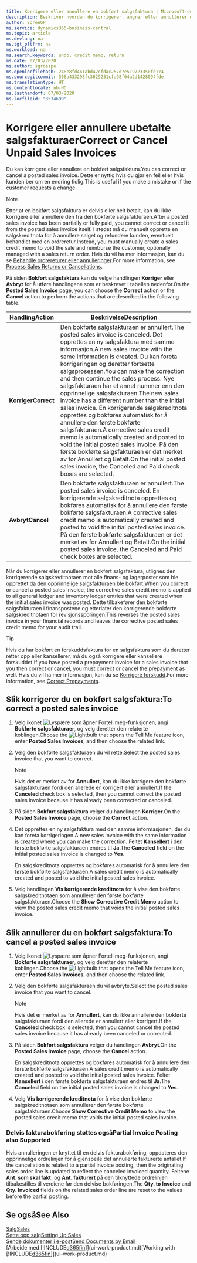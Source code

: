 ```yaml
---
title: Korrigere eller annullere en bokført salgsfaktura | Microsoft-dokumentasjon
description: Beskriver hvordan du korrigerer, angrer eller annullerer en bokført salgsfaktura og utligner en salgskreditnota.
author: SorenGP
ms.service: dynamics365-business-central
ms.topic: article
ms.devlang: na
ms.tgt_pltfrm: na
ms.workload: na
ms.search.keywords: undo, credit memo, return
ms.date: 07/03/2020
ms.author: sgroespe
ms.openlocfilehash: 248e8fd461abd42cfdac257d7e519723350fe174
ms.sourcegitcommit: 506a433298fc3629231cfa98f64a2d1428094fde
ms.translationtype: HT
ms.contentlocale: nb-NO
ms.lasthandoff: 07/03/2020
ms.locfileid: "3534699"
---
```

# <a name="correct-or-cancel-unpaid-sales-invoices"></a><span data-ttu-id="c10c2-103">Korrigere eller annullere ubetalte salgsfakturaer</span><span class="sxs-lookup"><span data-stu-id="c10c2-103">Correct or Cancel Unpaid Sales Invoices</span></span>

<span data-ttu-id="c10c2-104">Du kan korrigere eller annullere en bokført salgsfaktura.</span><span class="sxs-lookup"><span data-stu-id="c10c2-104">You can correct or cancel a posted sales invoice.</span></span> <span data-ttu-id="c10c2-105">Dette er nyttig hvis du gjør en feil eller hvis kunden ber om en endring tidlig.</span><span class="sxs-lookup"><span data-stu-id="c10c2-105">This is useful if you make a mistake or if the customer requests a change.</span></span>

> [!NOTE]  
> <span data-ttu-id="c10c2-106">Etter at en bokført salgsfaktura er delvis eller helt betalt, kan du ikke korrigere eller annullere den fra den bokførte salgsfakturaen.</span><span class="sxs-lookup"><span data-stu-id="c10c2-106">After a posted sales invoice has been partially or fully paid, you cannot correct or cancel it from the posted sales invoice itself.</span></span> <span data-ttu-id="c10c2-107">I stedet må du manuelt opprette en salgskreditnota for å annullere salget og refundere kunden, eventuelt behandlet med en ordreretur.</span><span class="sxs-lookup"><span data-stu-id="c10c2-107">Instead, you must manually create a sales credit memo to void the sale and reimburse the customer, optionally managed with a sales return order.</span></span> <span data-ttu-id="c10c2-108">Hvis du vil ha mer informasjon, kan du se [Behandle ordrereturer eller annulleringer](sales-how-process-sales-returns-cancellations.md).</span><span class="sxs-lookup"><span data-stu-id="c10c2-108">For more information, see [Process Sales Returns or Cancellations](sales-how-process-sales-returns-cancellations.md).</span></span>

<span data-ttu-id="c10c2-109">På siden **Bokført salgsfaktura** kan du velge handlingen **Korriger** eller **Avbryt** for å utføre handlingene som er beskrevet i tabellen nedenfor.</span><span class="sxs-lookup"><span data-stu-id="c10c2-109">On the **Posted Sales Invoice** page, you can choose the **Correct** action or the **Cancel** action to perform the actions that are described in the following table.</span></span>

| <span data-ttu-id="c10c2-110">Handling</span><span class="sxs-lookup"><span data-stu-id="c10c2-110">Action</span></span> | <span data-ttu-id="c10c2-111">Beskrivelse</span><span class="sxs-lookup"><span data-stu-id="c10c2-111">Description</span></span> |
| --- | --- |
| <span data-ttu-id="c10c2-112">**Korriger**</span><span class="sxs-lookup"><span data-stu-id="c10c2-112">**Correct**</span></span> |<span data-ttu-id="c10c2-113">Den bokførte salgsfakturaen er annullert.</span><span class="sxs-lookup"><span data-stu-id="c10c2-113">The posted sales invoice is canceled.</span></span> <span data-ttu-id="c10c2-114">Det opprettes en ny salgsfaktura med samme informasjon.</span><span class="sxs-lookup"><span data-stu-id="c10c2-114">A new sales invoice with the same information is created.</span></span> <span data-ttu-id="c10c2-115">Du kan foreta korrigeringen og deretter fortsette salgsprosessen.</span><span class="sxs-lookup"><span data-stu-id="c10c2-115">You can make the correction and then continue the sales process.</span></span> <span data-ttu-id="c10c2-116">Nye salgsfakturaen har et annet nummer enn den opprinnelige salgsfakturaen.</span><span class="sxs-lookup"><span data-stu-id="c10c2-116">The new sales invoice has a different number than the initial sales invoice.</span></span> <span data-ttu-id="c10c2-117">En korrigerende salgskreditnota opprettes og bokføres automatisk for å annullere den første bokførte salgsfakturaen.</span><span class="sxs-lookup"><span data-stu-id="c10c2-117">A corrective sales credit memo is automatically created and posted to void the initial posted sales invoice.</span></span> <span data-ttu-id="c10c2-118">På den første bokførte salgsfakturaen er det merket av for Annullert og Betalt.</span><span class="sxs-lookup"><span data-stu-id="c10c2-118">On the initial posted sales invoice, the Canceled and Paid check boxes are selected.</span></span> |
| <span data-ttu-id="c10c2-119">**Avbryt**</span><span class="sxs-lookup"><span data-stu-id="c10c2-119">**Cancel**</span></span> |<span data-ttu-id="c10c2-120">Den bokførte salgsfakturaen er annullert.</span><span class="sxs-lookup"><span data-stu-id="c10c2-120">The posted sales invoice is canceled.</span></span> <span data-ttu-id="c10c2-121">En korrigerende salgskreditnota opprettes og bokføres automatisk for å annullere den første bokførte salgsfakturaen.</span><span class="sxs-lookup"><span data-stu-id="c10c2-121">A corrective sales credit memo is automatically created and posted to void the initial posted sales invoice.</span></span> <span data-ttu-id="c10c2-122">På den første bokførte salgsfakturaen er det merket av for Annullert og Betalt.</span><span class="sxs-lookup"><span data-stu-id="c10c2-122">On the initial posted sales invoice, the Canceled and Paid check boxes are selected.</span></span> |

<span data-ttu-id="c10c2-123">Når du korrigerer eller annullerer en bokført salgsfaktura, utlignes den korrigerende salgskreditnotaen mot alle finans- og lagerposter som ble opprettet da den opprinnelige salgsfakturaen ble bokført.</span><span class="sxs-lookup"><span data-stu-id="c10c2-123">When you correct or cancel a posted sales invoice, the corrective sales credit memo is applied to all general ledger and inventory ledger entries that were created when the initial sales invoice was posted.</span></span> <span data-ttu-id="c10c2-124">Dette tilbakefører den bokførte salgsfakturaen i finanspostene og etterlater den korrigerende bokførte salgskreditnotaen for revisjonssporingen.</span><span class="sxs-lookup"><span data-stu-id="c10c2-124">This reverses the posted sales invoice in your financial records and leaves the corrective posted sales credit memo for your audit trail.</span></span>  

> [!TIP]
> <span data-ttu-id="c10c2-125">Hvis du har bokført en forskuddsfaktura for en salgsfaktura som du deretter retter opp eller kansellerer, må du også korrigere eller kansellere forskuddet.</span><span class="sxs-lookup"><span data-stu-id="c10c2-125">If you have posted a prepayment invoice for a sales invoice that you then correct or cancel, you must correct or cancel the prepayment as well.</span></span> <span data-ttu-id="c10c2-126">Hvis du vil ha mer informasjon, kan du se [Korrigere forskudd](finance-how-to-correct-prepayments.md).</span><span class="sxs-lookup"><span data-stu-id="c10c2-126">For more information, see [Correct Prepayments](finance-how-to-correct-prepayments.md).</span></span>

## <a name="to-correct-a-posted-sales-invoice"></a><span data-ttu-id="c10c2-127">Slik korrigerer du en bokført salgsfaktura:</span><span class="sxs-lookup"><span data-stu-id="c10c2-127">To correct a posted sales invoice</span></span>

1. <span data-ttu-id="c10c2-128">Velg ikonet ![Lyspære som åpner Fortell meg-funksjonen](media/ui-search/search_small.png "Fortell hva du vil gjøre"), angi **Bokførte salgsfakturaer**, og velg deretter den relaterte koblingen.</span><span class="sxs-lookup"><span data-stu-id="c10c2-128">Choose the ![Lightbulb that opens the Tell Me feature](media/ui-search/search_small.png "Tell me what you want to do") icon, enter **Posted Sales Invoices**, and then choose the related link.</span></span>  
2. <span data-ttu-id="c10c2-129">Velg den bokførte salgsfakturaen du vil rette.</span><span class="sxs-lookup"><span data-stu-id="c10c2-129">Select the posted sales invoice that you want to correct.</span></span>

    > [!NOTE]  
    >   <span data-ttu-id="c10c2-130">Hvis det er merket av for **Annullert**, kan du ikke korrigere den bokførte salgsfakturaen fordi den allerede er korrigert eller annullert.</span><span class="sxs-lookup"><span data-stu-id="c10c2-130">If the **Canceled** check box is selected, then you cannot correct the posted sales invoice because it has already been corrected or canceled.</span></span>
3. <span data-ttu-id="c10c2-131">På siden **Bokført salgsfaktura** velger du handlingen **Korriger**.</span><span class="sxs-lookup"><span data-stu-id="c10c2-131">On the **Posted Sales Invoice** page, choose the **Correct** action.</span></span>  
4. <span data-ttu-id="c10c2-132">Det opprettes en ny salgsfaktura med den samme informasjonen, der du kan foreta korrigeringen.</span><span class="sxs-lookup"><span data-stu-id="c10c2-132">A new sales invoice with the same information is created where you can make the correction.</span></span> <span data-ttu-id="c10c2-133">Feltet **Kansellert** i den første bokførte salgsfakturaen endres til **Ja**.</span><span class="sxs-lookup"><span data-stu-id="c10c2-133">The **Canceled** field on the initial posted sales invoice is changed to **Yes**.</span></span>

    <span data-ttu-id="c10c2-134">En salgskreditnota opprettes og bokføres automatisk for å annullere den første bokførte salgsfakturaen.</span><span class="sxs-lookup"><span data-stu-id="c10c2-134">A sales credit memo is automatically created and posted to void the initial posted sales invoice.</span></span>
5. <span data-ttu-id="c10c2-135">Velg handlingen **Vis korrigerende kreditnota** for å vise den bokførte salgskreditnotaen som annullerer den første bokførte salgsfakturaen.</span><span class="sxs-lookup"><span data-stu-id="c10c2-135">Choose the **Show Corrective Credit Memo** action to view the posted sales credit memo that voids the initial posted sales invoice.</span></span>

## <a name="to-cancel-a-posted-sales-invoice"></a><span data-ttu-id="c10c2-136">Slik annullerer du en bokført salgsfaktura:</span><span class="sxs-lookup"><span data-stu-id="c10c2-136">To cancel a posted sales invoice</span></span>

1. <span data-ttu-id="c10c2-137">Velg ikonet ![Lyspære som åpner Fortell meg-funksjonen](media/ui-search/search_small.png "Fortell hva du vil gjøre"), angi **Bokførte salgsfakturaer**, og velg deretter den relaterte koblingen.</span><span class="sxs-lookup"><span data-stu-id="c10c2-137">Choose the ![Lightbulb that opens the Tell Me feature](media/ui-search/search_small.png "Tell me what you want to do") icon, enter **Posted Sales Invoices**, and then choose the related link.</span></span>  
2. <span data-ttu-id="c10c2-138">Velg den bokførte salgsfakturaen du vil avbryte.</span><span class="sxs-lookup"><span data-stu-id="c10c2-138">Select the posted sales invoice that you want to cancel.</span></span>

    > [!NOTE]  
    >   <span data-ttu-id="c10c2-139">Hvis det er merket av for **Annullert**, kan du ikke annullere den bokførte salgsfakturaen fordi den allerede er annullert eller korrigert.</span><span class="sxs-lookup"><span data-stu-id="c10c2-139">If the **Canceled** check box is selected, then you cannot cancel the posted sales invoice because it has already been canceled or corrected.</span></span>
3. <span data-ttu-id="c10c2-140">På siden **Bokført salgsfaktura** velger du handlingen **Avbryt**.</span><span class="sxs-lookup"><span data-stu-id="c10c2-140">On the **Posted Sales Invoice** page, choose the **Cancel** action.</span></span>

    <span data-ttu-id="c10c2-141">En salgskreditnota opprettes og bokføres automatisk for å annullere den første bokførte salgsfakturaen.</span><span class="sxs-lookup"><span data-stu-id="c10c2-141">A sales credit memo is automatically created and posted to void the initial posted sales invoice.</span></span> <span data-ttu-id="c10c2-142">Feltet **Kansellert** i den første bokførte salgsfakturaen endres til **Ja**.</span><span class="sxs-lookup"><span data-stu-id="c10c2-142">The **Canceled** field on the initial posted sales invoice is changed to **Yes**.</span></span>
4. <span data-ttu-id="c10c2-143">Velg **Vis korrigerende kreditnota** for å vise den bokførte salgskreditnotaen som annullerer den første bokførte salgsfakturaen.</span><span class="sxs-lookup"><span data-stu-id="c10c2-143">Choose **Show Corrective Credit Memo** to view the posted sales credit memo that voids the initial posted sales invoice.</span></span>

### <a name="partial-invoice-posting-also-supported"></a><span data-ttu-id="c10c2-144">Delvis fakturabokføring støttes også</span><span class="sxs-lookup"><span data-stu-id="c10c2-144">Partial Invoice Posting also Supported</span></span>

<span data-ttu-id="c10c2-145">Hvis annulleringen er knyttet til en delvis fakturabokføring, oppdateres den opprinnelige ordrelinjen for å gjenspeile det annullerte fakturerte antallet.</span><span class="sxs-lookup"><span data-stu-id="c10c2-145">If the cancellation is related to a partial invoice posting, then the originating sales order line is updated to reflect the canceled invoiced quantity.</span></span> <span data-ttu-id="c10c2-146">Feltene **Ant. som skal fakt.** og **Ant. fakturert** på den tilknyttede ordrelinjen tilbakestilles til verdiene før den delvise bokføringen.</span><span class="sxs-lookup"><span data-stu-id="c10c2-146">The **Qty. to Invoice** and **Qty. Invoiced** fields on the related sales order line are reset to the values before the partial posting.</span></span>

## <a name="see-also"></a><span data-ttu-id="c10c2-147">Se også</span><span class="sxs-lookup"><span data-stu-id="c10c2-147">See Also</span></span>

[<span data-ttu-id="c10c2-148">Salg</span><span class="sxs-lookup"><span data-stu-id="c10c2-148">Sales</span></span>](sales-manage-sales.md)  
[<span data-ttu-id="c10c2-149">Sette opp salg</span><span class="sxs-lookup"><span data-stu-id="c10c2-149">Setting Up Sales</span></span>](sales-setup-sales.md)  
[<span data-ttu-id="c10c2-150">Sende dokumenter i e-post</span><span class="sxs-lookup"><span data-stu-id="c10c2-150">Send Documents by Email</span></span>](ui-how-send-documents-email.md)  
<span data-ttu-id="c10c2-151">[Arbeide med [!INCLUDE[d365fin](includes/d365fin_md.md)]](ui-work-product.md)</span><span class="sxs-lookup"><span data-stu-id="c10c2-151">[Working with [!INCLUDE[d365fin](includes/d365fin_md.md)]](ui-work-product.md)</span></span>
